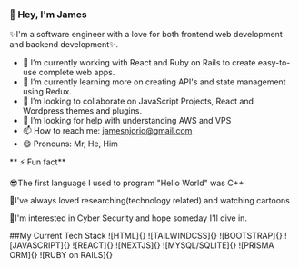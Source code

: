 ### 👋 Hey, I'm James

✨I'm a software engineer with a love for both frontend web development and backend development✨.

- 🔭 I’m currently working with React and Ruby on Rails to create easy-to-use complete web apps.
- 🌱 I’m currently learning more on creating API's and state management using Redux.
- 👯 I’m looking to collaborate on JavaScript Projects, React and Wordpress themes and plugins.
- 🤔 I’m looking for help with understanding AWS and VPS
- 📫 How to reach me: jamesnjorio@gmail.com
- 😄 Pronouns: Mr, He, Him

** ⚡ Fun fact**

😎The first language I used to program "Hello World" was C++

🔁I've always loved researching(technology related) and watching cartoons

🥇I'm interested in Cyber Security and hope someday I'll dive in.

##My Current Tech Stack
![HTML]{}
![TAILWINDCSS]{}
![BOOTSTRAP]{}
![JAVASCRIPT]{}
![REACT]{}
![NEXTJS]{}
![MYSQL/SQLITE]{}
![PRISMA ORM]{}
![RUBY on RAILS]{}


